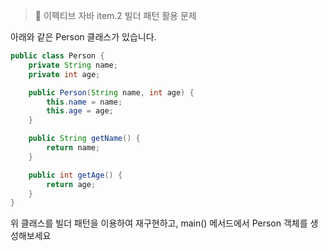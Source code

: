 > 📌 이펙티브 자바 item.2 빌더 패턴 활용 문제

아래와 같은 Person 클래스가 있습니다.

```java
public class Person {
    private String name;
    private int age;

    public Person(String name, int age) {
        this.name = name;
        this.age = age;
    }

    public String getName() {
        return name;
    }

    public int getAge() {
        return age;
    }
}
```

위 클래스를 빌더 패턴을 이용하여 재구현하고, main() 메서드에서 Person 객체를 생성해보세요
